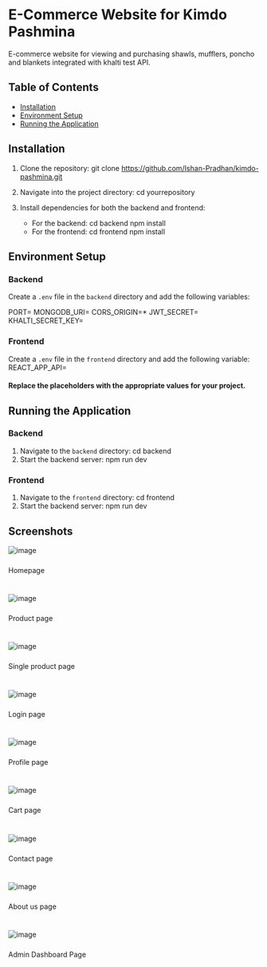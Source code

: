 # E-Commerce Website for Kimdo Pashmina

E-commerce website for viewing and purchasing shawls, mufflers, poncho and blankets integrated with khalti test API.

## Table of Contents

- [Installation](#installation)
- [Environment Setup](#environment-setup)
- [Running the Application](#running-the-application)

## Installation

1. Clone the repository:
   git clone https://github.com/Ishan-Pradhan/kimdo-pashmina.git

2. Navigate into the project directory:
   cd yourrepository

3. Install dependencies for both the backend and frontend:
   - For the backend:
       cd backend npm install
    - For the frontend:
        cd frontend npm install

## Environment Setup

### Backend

Create a `.env` file in the `backend` directory and add the following variables:

PORT= 
MONGODB_URI=
CORS_ORIGIN=*
JWT_SECRET=
KHALTI_SECRET_KEY=

### Frontend

Create a `.env` file in the `frontend` directory and add the following variable:
REACT_APP_API=

#### Replace the placeholders with the appropriate values for your project.



## Running the Application

### Backend
1. Navigate to the `backend` directory:
   cd backend
2. Start the backend server:
   npm run dev

### Frontend
1. Navigate to the `frontend` directory:
   cd frontend
2. Start the backend server:
   npm run dev

## Screenshots

![image](https://github.com/user-attachments/assets/c5ddf56a-cf53-4871-abd2-1aa545c7998b)
###
Homepage
#
![image](https://github.com/user-attachments/assets/db473cbe-6c2a-427f-a06c-31f3a09a59f7)
###
Product page
#
![image](https://github.com/user-attachments/assets/4c063952-b5e2-4efd-9237-258d2ca43c73)
###
Single product page
#
![image](https://github.com/user-attachments/assets/25e332a8-4c85-4042-95e9-2c86589d4dd9)
###
Login page
#
![image](https://github.com/user-attachments/assets/c3623653-f592-4d1e-92f0-269adb30947f)
###
Profile page
#
![image](https://github.com/user-attachments/assets/5aad614b-6c20-4ce3-aa6c-4b876a3c37a7)
###
Cart page
#
![image](https://github.com/user-attachments/assets/e4491ac9-43b4-4460-98b1-ffd6c687b54e)
###
Contact page
#
![image](https://github.com/user-attachments/assets/294ee23e-0f7d-4d7f-9c9a-ff34d3edc3ac)
###
About us page
#
![image](https://github.com/user-attachments/assets/671f8af9-0fc7-475b-acd9-7d3ecb63ff5e)
###
Admin Dashboard Page
#










